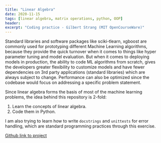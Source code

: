 ```yaml
---
title: "Linear Algebra"
date: 2020-11-15
tags: [linear algebra, matrix operations, python, OOP]
header:
excerpt: "Coding practice - Gilbert Strang (MIT OpenCourseWare)"
---
```


Standard libraries and software packages like sciki-tlearn, xgboost are commonly used for prototyping different Machine Learning algorithms, because they provide the quick turnover when it comes to things like hyper parameter tuning and model evaluation. But when it comes to deploying models in production, the ability to code ML algorithms from scratch, gives the developers greater flexibility to customize models and have fewer dependencies on 3rd party applications (standard libraries) which are always subject to change. Performance can also be optimized since the codebase would focus on addressing a specific problem statement.

Since linear algebra forms the basis of most of the machine learning problems, the idea behind this repository is 2-fold:

1. Learn the concepts of linear algebra.
2. Code them in Python.

I am also trying to learn how to write ```docstrings``` and ```unittests``` for error handling, which are standard programming practices through this exercise.

<a href="https://github.com/NikhilSawal/linear_algebra" target="_blank">Github link to project</a>
